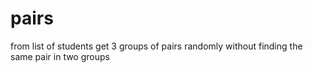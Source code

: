 # pairs
from list of students get 3 groups of pairs randomly without finding the same pair in two groups
